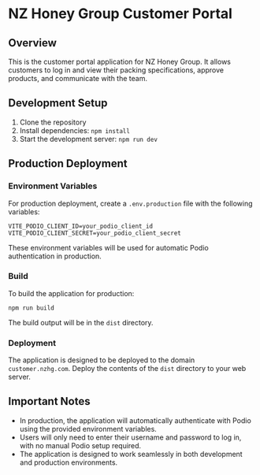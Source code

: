 
# NZ Honey Group Customer Portal

## Overview

This is the customer portal application for NZ Honey Group. It allows customers to log in and view their packing specifications, approve products, and communicate with the team.

## Development Setup

1. Clone the repository
2. Install dependencies: `npm install`
3. Start the development server: `npm run dev`

## Production Deployment

### Environment Variables

For production deployment, create a `.env.production` file with the following variables:

```
VITE_PODIO_CLIENT_ID=your_podio_client_id
VITE_PODIO_CLIENT_SECRET=your_podio_client_secret
```

These environment variables will be used for automatic Podio authentication in production.

### Build

To build the application for production:

```
npm run build
```

The build output will be in the `dist` directory.

### Deployment

The application is designed to be deployed to the domain `customer.nzhg.com`. Deploy the contents of the `dist` directory to your web server.

## Important Notes

- In production, the application will automatically authenticate with Podio using the provided environment variables.
- Users will only need to enter their username and password to log in, with no manual Podio setup required.
- The application is designed to work seamlessly in both development and production environments.
